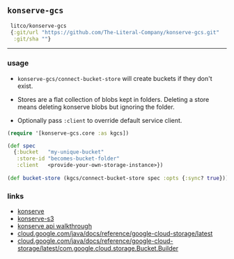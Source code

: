 ## `konserve-gcs`

```clojure
 litco/konserve-gcs
 {:git/url "https://github.com/The-Literal-Company/konserve-gcs.git"
  :git/sha ""}
```

<hr>

### usage

+ `konserve-gcs/connect-bucket-store` will create buckets if they don't exist. 

+ Stores are a flat collection of blobs kept in folders. Deleting a store means deleting konserve blobs but ignoring the folder.

+ Optionally pass `:client` to override default service client.

```clojure
(require '[konserve-gcs.core :as kgcs])

(def spec
  {:bucket   "my-unique-bucket"
   :store-id "becomes-bucket-folder"
   :client   <provide-your-own-storage-instance>})
   
(def bucket-store (kgcs/connect-bucket-store spec :opts {:sync? true}))
```

### links
+ [konserve](https://github.com/replikativ/konserve)
+ [konserve-s3](https://github.com/replikativ/konserve-s3)
+ [konserve api walkthrough](https://github.com/replikativ/konserve/blob/main/doc/api-walkthrough.md)
+ [cloud.google.com/java/docs/reference/google-cloud-storage/latest](https://cloud.google.com/java/docs/reference/google-cloud-storage/latest/com.google.cloud.storage.Storage)
+ [cloud.google.com/java/docs/reference/google-cloud-storage/latest/com.google.cloud.storage.Bucket.Builder](https://cloud.google.com/java/docs/reference/google-cloud-storage/latest/com.google.cloud.storage.Bucket.Builder)
